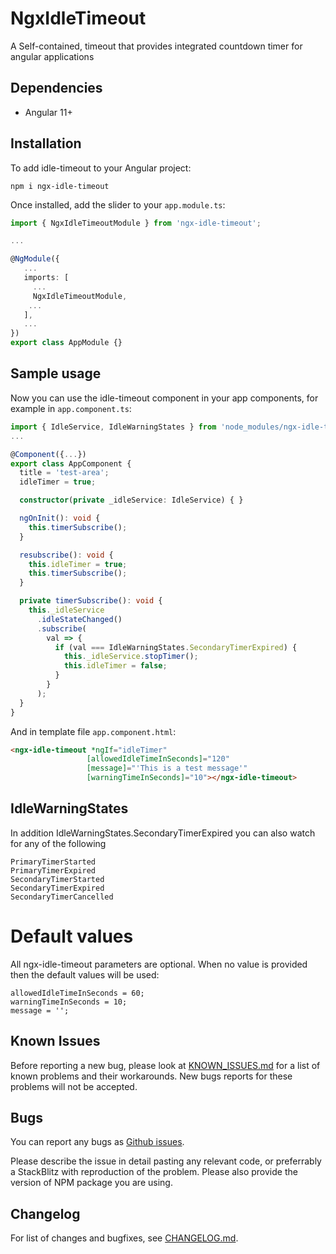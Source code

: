 # NgxIdleTimeout

A Self-contained, timeout that provides integrated countdown timer for angular applications

## Dependencies

 * Angular 11+

## Installation

To add idle-timeout to your Angular project:
```
npm i ngx-idle-timeout
```

Once installed, add the slider to your `app.module.ts`:
```typescript
import { NgxIdleTimeoutModule } from 'ngx-idle-timeout';

...

@NgModule({
   ...
   imports: [
     ...
     NgxIdleTimeoutModule,
    ...
   ],
   ...
})
export class AppModule {}
```

## Sample usage

Now you can use the idle-timeout component in your app components, for example in `app.component.ts`:
```typescript
import { IdleService, IdleWarningStates } from 'node_modules/ngx-idle-timeout';
...

@Component({...})
export class AppComponent {
  title = 'test-area';
  idleTimer = true;

  constructor(private _idleService: IdleService) { }

  ngOnInit(): void {
    this.timerSubscribe();
  }

  resubscribe(): void {
    this.idleTimer = true;
    this.timerSubscribe();
  }

  private timerSubscribe(): void {
    this._idleService
      .idleStateChanged()
      .subscribe(
        val => {
          if (val === IdleWarningStates.SecondaryTimerExpired) {
            this._idleService.stopTimer();
            this.idleTimer = false;
          }
        }
      );
  }
}
```

And in template file `app.component.html`:
```html
<ngx-idle-timeout *ngIf="idleTimer"
                 [allowedIdleTimeInSeconds]="120" 
                 [message]="'This is a test message'"
                 [warningTimeInSeconds]="10"></ngx-idle-timeout>
```

## IdleWarningStates 

In addition IdleWarningStates.SecondaryTimerExpired you can also watch for any of the following

```enums
PrimaryTimerStarted
PrimaryTimerExpired
SecondaryTimerStarted
SecondaryTimerExpired
SecondaryTimerCancelled
```

# Default values

All ngx-idle-timeout parameters are optional. When no value is provided then the default values will be used:

```
allowedIdleTimeInSeconds = 60;
warningTimeInSeconds = 10;
message = '';
```

## Known Issues

Before reporting a new bug, please look at [KNOWN_ISSUES.md](KNOWN_ISSUES.md) for a list of known problems and their workarounds. New bugs reports for these problems will not be accepted.

## Bugs

You can report any bugs as [Github issues](https://github.com/NgxIdleTimeout/issues).

Please describe the issue in detail pasting any relevant code, or preferrably a StackBlitz with reproduction of the problem. Please also provide the version of NPM package you are using.

## Changelog

For list of changes and bugfixes, see [CHANGELOG.md](CHANGELOG.md).